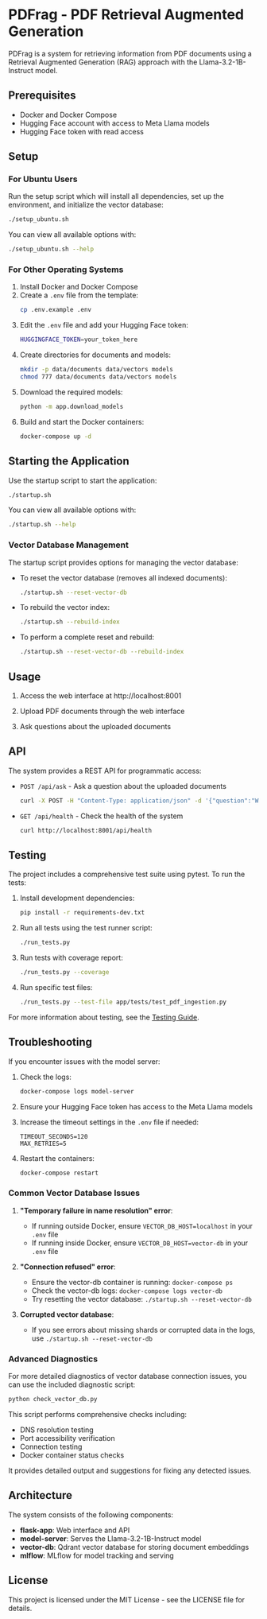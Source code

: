 # PDFrag - PDF Retrieval Augmented Generation

PDFrag is a system for retrieving information from PDF documents using a Retrieval Augmented Generation (RAG) approach with the Llama-3.2-1B-Instruct model.

## Prerequisites

- Docker and Docker Compose
- Hugging Face account with access to Meta Llama models
- Hugging Face token with read access

## Setup

### For Ubuntu Users

Run the setup script which will install all dependencies, set up the environment, and initialize the vector database:

```bash
./setup_ubuntu.sh
```

You can view all available options with:

```bash
./setup_ubuntu.sh --help
```

### For Other Operating Systems

1. Install Docker and Docker Compose
2. Create a `.env` file from the template:
   ```bash
   cp .env.example .env
   ```
3. Edit the `.env` file and add your Hugging Face token:
   ```bash
   HUGGINGFACE_TOKEN=your_token_here
   ```
4. Create directories for documents and models:
   ```bash
   mkdir -p data/documents data/vectors models
   chmod 777 data/documents data/vectors models
   ```
5. Download the required models:
   ```bash
   python -m app.download_models
   ```
6. Build and start the Docker containers:
   ```bash
   docker-compose up -d
   ```

## Starting the Application

Use the startup script to start the application:

```bash
./startup.sh
```

You can view all available options with:

```bash
./startup.sh --help
```

### Vector Database Management

The startup script provides options for managing the vector database:

- To reset the vector database (removes all indexed documents):
  ```bash
  ./startup.sh --reset-vector-db
  ```

- To rebuild the vector index:
  ```bash
  ./startup.sh --rebuild-index
  ```

- To perform a complete reset and rebuild:
  ```bash
  ./startup.sh --reset-vector-db --rebuild-index
  ```

## Usage

1. Access the web interface at http://localhost:8001

2. Upload PDF documents through the web interface

3. Ask questions about the uploaded documents

## API

The system provides a REST API for programmatic access:

- `POST /api/ask` - Ask a question about the uploaded documents
  ```bash
  curl -X POST -H "Content-Type: application/json" -d '{"question":"What is retrieval-augmented generation?"}' http://localhost:8001/api/ask
  ```

- `GET /api/health` - Check the health of the system
  ```bash
  curl http://localhost:8001/api/health
  ```

## Testing

The project includes a comprehensive test suite using pytest. To run the tests:

1. Install development dependencies:
   ```bash
   pip install -r requirements-dev.txt
   ```

2. Run all tests using the test runner script:
   ```bash
   ./run_tests.py
   ```

3. Run tests with coverage report:
   ```bash
   ./run_tests.py --coverage
   ```

4. Run specific test files:
   ```bash
   ./run_tests.py --test-file app/tests/test_pdf_ingestion.py
   ```

For more information about testing, see the [Testing Guide](app/tests/README.md).

## Troubleshooting

If you encounter issues with the model server:

1. Check the logs:
   ```bash
   docker-compose logs model-server
   ```

2. Ensure your Hugging Face token has access to the Meta Llama models

3. Increase the timeout settings in the `.env` file if needed:
   ```
   TIMEOUT_SECONDS=120
   MAX_RETRIES=5
   ```

4. Restart the containers:
   ```bash
   docker-compose restart
   ```

### Common Vector Database Issues

1. **"Temporary failure in name resolution" error**:
   - If running outside Docker, ensure `VECTOR_DB_HOST=localhost` in your `.env` file
   - If running inside Docker, ensure `VECTOR_DB_HOST=vector-db` in your `.env` file

2. **"Connection refused" error**:
   - Ensure the vector-db container is running: `docker-compose ps`
   - Check the vector-db logs: `docker-compose logs vector-db`
   - Try resetting the vector database: `./startup.sh --reset-vector-db`

3. **Corrupted vector database**:
   - If you see errors about missing shards or corrupted data in the logs, use `./startup.sh --reset-vector-db`

### Advanced Diagnostics

For more detailed diagnostics of vector database connection issues, you can use the included diagnostic script:

```bash
python check_vector_db.py
```

This script performs comprehensive checks including:
- DNS resolution testing
- Port accessibility verification
- Connection testing
- Docker container status checks

It provides detailed output and suggestions for fixing any detected issues.

## Architecture

The system consists of the following components:

- **flask-app**: Web interface and API
- **model-server**: Serves the Llama-3.2-1B-Instruct model
- **vector-db**: Qdrant vector database for storing document embeddings
- **mlflow**: MLflow for model tracking and serving

## License

This project is licensed under the MIT License - see the LICENSE file for details. 